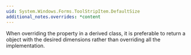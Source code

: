 ```yaml
---
uid: System.Windows.Forms.ToolStripItem.DefaultSize
additional_notes.overrides: *content
---
```


<p>When overriding the <xref href="System.Windows.Forms.ToolStrip.DefaultSize"></xref> property in a derived class, it is preferable to return a <xref href="System.Drawing.Size"></xref> object with the desired dimensions rather than overriding all the implementation.</p>


